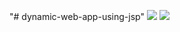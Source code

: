 "# dynamic-web-app-using-jsp" 
<img src = "https://media.licdn.com/dms/image/D5622AQFAWdH8DQcLXA/feedshare-shrink_2048_1536/0/1698434983822?e=1701302400&v=beta&t=nWj0SaJfFnao4cm9uqyqpLrQkcgWjYX9fVJNejbcE7M" >
<img src = " https://media.licdn.com/dms/image/D5622AQGK-_As4Z1p5g/feedshare-shrink_2048_1536/0/1698434983996?e=1701302400&v=beta&t=Sfl4kLbiIOM5M3tW_Ol8SjV-QLCXnuVT4nc1JFeNJ4A" >
